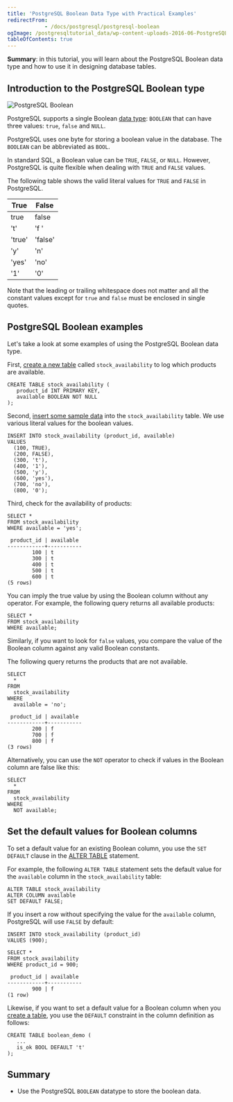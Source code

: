 ```yaml
---
title: 'PostgreSQL Boolean Data Type with Practical Examples'
redirectFrom: 
            - /docs/postgresql/postgresql-boolean
ogImage: /postgresqltutorial_data/wp-content-uploads-2016-06-PostgreSQL-Boolean-300x146.png
tableOfContents: true
---
```



**Summary**: in this tutorial, you will learn about the PostgreSQL Boolean data type and how to use it in designing database tables.





## Introduction to the PostgreSQL Boolean type





![PostgreSQL Boolean](/postgresqltutorial_data/wp-content-uploads-2016-06-PostgreSQL-Boolean-300x146.png)





PostgreSQL supports a single Boolean [data type](/docs/postgresql/postgresql-data-types): `BOOLEAN` that can have three values: `true`, `false` and `NULL`.





PostgreSQL uses one byte for storing a boolean value in the database. The `BOOLEAN` can be abbreviated as `BOOL`.





In standard SQL, a Boolean value can be `TRUE`, `FALSE`, or `NULL`. However, PostgreSQL is quite flexible when dealing with `TRUE` and `FALSE` values.





The following table shows the valid literal values for `TRUE` and `FALSE` in PostgreSQL.





| True   | False   |
| ------ | ------- |
| true   | false   |
| 't'    | 'f '    |
| 'true' | 'false' |
| 'y'    | 'n'     |
| 'yes'  | 'no'    |
| '1'    | '0'     |





Note that the leading or trailing whitespace does not matter and all the constant values except for `true` and `false` must be enclosed in single quotes.





## PostgreSQL Boolean examples





Let's take a look at some examples of using the PostgreSQL Boolean data type.





First, [create a new table](/docs/postgresql/postgresql-create-table) called `stock_availability` to log which products are available.





```
CREATE TABLE stock_availability (
   product_id INT PRIMARY KEY,
   available BOOLEAN NOT NULL
);
```





Second, [insert some sample data](/docs/postgresql/postgresql-insert) into the `stock_availability` table. We use various literal values for the boolean values.





```
INSERT INTO stock_availability (product_id, available)
VALUES
  (100, TRUE),
  (200, FALSE),
  (300, 't'),
  (400, '1'),
  (500, 'y'),
  (600, 'yes'),
  (700, 'no'),
  (800, '0');
```





Third, check for the availability of products:





```
SELECT *
FROM stock_availability
WHERE available = 'yes';
```





```
 product_id | available
------------+-----------
        100 | t
        300 | t
        400 | t
        500 | t
        600 | t
(5 rows)
```





You can imply the true value by using the Boolean column without any operator. For example, the following query returns all available products:





```
SELECT *
FROM stock_availability
WHERE available;
```





Similarly, if you want to look for `false` values, you compare the value of the Boolean column against any valid Boolean constants.





The following query returns the products that are not available.





```
SELECT
  *
FROM
  stock_availability
WHERE
  available = 'no';
```





```
 product_id | available
------------+-----------
        200 | f
        700 | f
        800 | f
(3 rows)
```





Alternatively, you can use the `NOT` operator to check if values in the Boolean column are false like this:





```
SELECT
  *
FROM
  stock_availability
WHERE
  NOT available;
```





## Set the default values for Boolean columns





To set a default value for an existing Boolean column, you use the `SET DEFAULT` clause in the [ALTER TABLE](/docs/postgresql/postgresql-alter-table) statement.





For example, the following `ALTER TABLE` statement sets the default value for the `available` column in the `stock_availability` table:





```
ALTER TABLE stock_availability
ALTER COLUMN available
SET DEFAULT FALSE;
```





If you insert a row without specifying the value for the `available` column, PostgreSQL will use `FALSE` by default:





```
INSERT INTO stock_availability (product_id)
VALUES (900);
```





```
SELECT *
FROM stock_availability
WHERE product_id = 900;
```





```
 product_id | available
------------+-----------
        900 | f
(1 row)
```





Likewise, if you want to set a default value for a Boolean column when you [create a table](/docs/postgresql/postgresql-create-table), you use the `DEFAULT` constraint in the column definition as follows:





```
CREATE TABLE boolean_demo (
   ...
   is_ok BOOL DEFAULT 't'
);
```





## Summary





- Use the PostgreSQL `BOOLEAN` datatype to store the boolean data.


